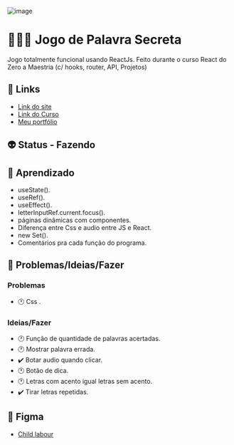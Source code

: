 ![image](https://user-images.githubusercontent.com/88604193/219100636-ff15e756-f1a1-45aa-b633-71db28ee5fbb.png)
<h1>👩🏽‍💻 Jogo de Palavra Secreta</h1>
<p>Jogo totalmente funcional usando ReactJs. Feito durante o curso React do Zero a Maestria (c/ hooks, router, API, Projetos)</p>
<h2>🎯 Links</h2>
<ul>
  <li>
    <a href="#" target="_blank">Link do site</a>
  </li>
  <li>
    <a href="https://www.udemy.com/share/106eYc3@yd0t0G41WOsywJWv-h50U7mgpJHucWaN88HPHVRgwTo09qlMCEUdDS2GFUfkV3lnzg==/" target="_blank">Link do Curso</a>
  </li>
  <li>
    <a href="https://sabrinaalves.tk" target="_blank">Meu portfólio</a>
  </li>
</ul>
<h2>👽 Status - Fazendo</h2>
<h2>🧐 Aprendizado</h2>
<ul>
  <li>useState().</li>
  <li>useRef().</li>
  <li>useEffect().</li>
  <li>letterInputRef.current.focus().</li>
  <li>páginas dinâmicas com componentes.</li>
  <li>Diferença entre Css e audio entre JS e React.</li>
  <li>new Set().</li>
  <li>Comentários pra cada função do programa.</li>
</ul>
<h2>👀 Problemas/Ideias/Fazer</h2>
<h3>Problemas</h3>
<ul>
  <li>🕐 Css .</li>
</ul>
<h3>Ideias/Fazer</h3>
<ul>
  <li>🕐 Função de quantidade de palavras acertadas.</li>
  <li>🕐 Mostrar palavra errada.</li>
  <li>✔️ Botar audio quando clicar.</li>
  <li>🕐 Botão de dica.</li>
  <li>🕐 Letras com acento igual letras sem acento.</li>
  <li>✔️ Tirar letras repetidas.</li>
</ul>
<h2>🎨 Figma</h2>
<ul>
  <li><a href="https://www.figma.com/file/14Cj6g16kIh2IMcIlLK1BN/Child-Labour?node-id=0%3A1&t=vPx88lyEJPD4rCgu-1" target="_blank">Child labour</a></li>
</ul>
<!-- ❌ ✔️ 🕐 -->